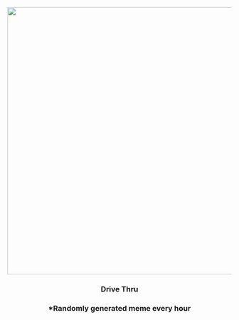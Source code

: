 <p align="center">
        <img src="https://i.redd.it/cq67ergl7sz91.jpg" width="600" height="600">
        </p>
        <h3 align="center">Drive Thru</h3>
        <h3 align="center">*Randomly generated meme every hour</h3>
    